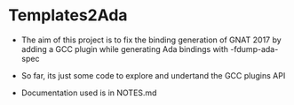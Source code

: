 # Templates2Ada

+ The aim of this project is to fix the binding generation
  of GNAT 2017 by adding a GCC plugin while generating Ada bindings with
  -fdump-ada-spec

+ So far, its just some code to explore and undertand the GCC plugins API

+ Documentation used is in NOTES.md
